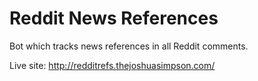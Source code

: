 # Reddit News References

Bot which tracks news references in all Reddit comments.

Live site: http://redditrefs.thejoshuasimpson.com/
